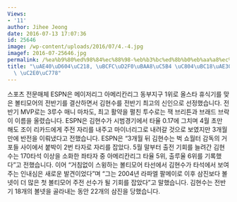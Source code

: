 ```yaml
---
Views:
- '11'
author: Jihee Jeong
date: 2016-07-13 17:07:36
id: 25646
image: /wp-content/uploads/2016/07/4.-4.jpg
imagef: 2016-07-25646.jpg
permalink: /%ea%b9%80%ed%98%84%ec%88%98-%eb%b3%bc%ed%8b%b0%eb%aa%a8%ec%96%b4-%ec%a0%84%eb%b0%98%ea%b8%b0-%ec%b5%9c%ea%b3%a0-%ec%8b%a0%ec%9d%b8/
title: "\uAE40\uD604\uC218, \uBCFC\uD2F0\uBAA8\uC5B4 \uC804\uBC18\uAE30 \uCD5C\uACE0\
  \ \uC2E0\uC778"
---
```


스포츠 전문매체 ESPN은 메이저리그 아메리칸리그 동부지구 1위로 올스타 휴식기를 맞은 볼티모어의 전반기를 결산하면서 김현수를 전반기 최고의 신인으로 선정했습니다. 전반기 MVP로는 3루수 매니 마차도, 최고 활약을 펼친 투수로는 잭 브리튼과 브래드 브락이 이름을 올렸습니다. ESPN은 김현수가 시범경기에서 타율 0.17에 그치며 4월 초만 해도 조이 리카드에게 주전 자리를 내주고 마이너리그로 내려갈 것으로 보였지만 3개월 만에 반전을 이뤄냈다고 전했습니다. ESPN은 &#8220;3개월 뒤 김현수는 벅 쇼월터 감독의 거포들 사이에서 붙박이 2번 타자로 자리를 잡았다. 5월 말부터 출전 기회를 늘려간 김현수는 170타석 이상을 소화한 좌타자 중 아메리칸리그 타율 5위, 출루율 6위를 기록했다&#8221;고 전했습니다. 이어 &#8220;거침없이 스윙하는 볼티모어 타선에서 김현수가 타석에서 보여주는 인내심은 새로운 발견이었다&#8221;며 &#8220;그는 2004년 라파엘 팔메이로 이후 삼진보다 볼넷이 더 많은 첫 볼티모어 주전 선수가 될 기회를 잡았다&#8221;고 말했습니다. 김현수는 전반기 18개의 볼넷을 골라내는 동안 22개의 삼진을 당했습니다.